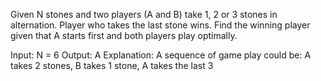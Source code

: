 Given N stones and two players (A and B) take 1, 2 or 3 stones in alternation. Player who takes the last stone wins. Find the winning player given that A starts first and both players play optimally.

Input: N = 6
Output: A
Explanation: A sequence of game play could be:
A takes 2 stones, B takes 1 stone, A takes the last 3 
